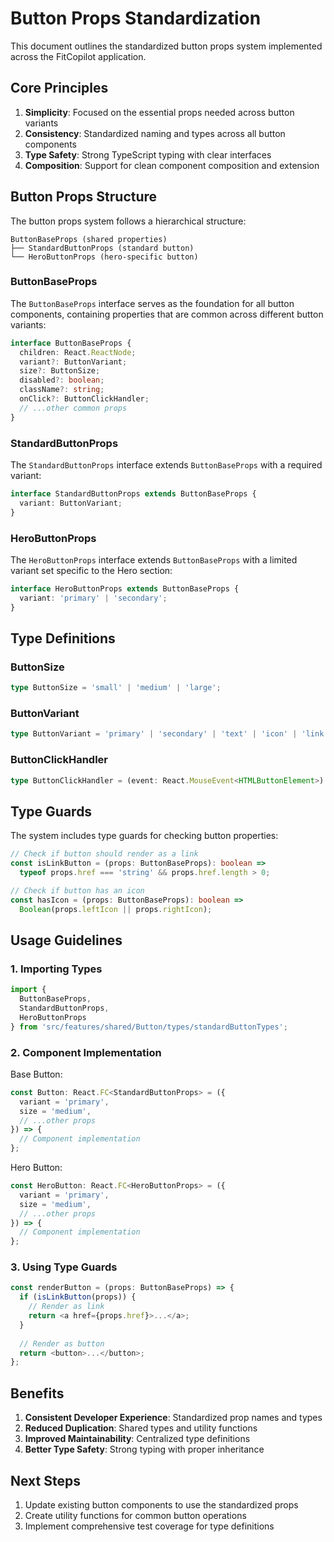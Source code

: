 # Button Props Standardization

This document outlines the standardized button props system implemented across the FitCopilot application.

## Core Principles

1. **Simplicity**: Focused on the essential props needed across button variants
2. **Consistency**: Standardized naming and types across all button components
3. **Type Safety**: Strong TypeScript typing with clear interfaces
4. **Composition**: Support for clean component composition and extension

## Button Props Structure

The button props system follows a hierarchical structure:

```
ButtonBaseProps (shared properties)
├── StandardButtonProps (standard button)
└── HeroButtonProps (hero-specific button)
```

### ButtonBaseProps

The `ButtonBaseProps` interface serves as the foundation for all button components, containing properties that are common across different button variants:

```typescript
interface ButtonBaseProps {
  children: React.ReactNode;
  variant?: ButtonVariant;
  size?: ButtonSize;
  disabled?: boolean;
  className?: string;
  onClick?: ButtonClickHandler;
  // ...other common props
}
```

### StandardButtonProps

The `StandardButtonProps` interface extends `ButtonBaseProps` with a required variant:

```typescript
interface StandardButtonProps extends ButtonBaseProps {
  variant: ButtonVariant;
}
```

### HeroButtonProps

The `HeroButtonProps` interface extends `ButtonBaseProps` with a limited variant set specific to the Hero section:

```typescript
interface HeroButtonProps extends ButtonBaseProps {
  variant: 'primary' | 'secondary';
}
```

## Type Definitions

### ButtonSize

```typescript
type ButtonSize = 'small' | 'medium' | 'large';
```

### ButtonVariant

```typescript
type ButtonVariant = 'primary' | 'secondary' | 'text' | 'icon' | 'link';
```

### ButtonClickHandler

```typescript
type ButtonClickHandler = (event: React.MouseEvent<HTMLButtonElement>) => void;
```

## Type Guards

The system includes type guards for checking button properties:

```typescript
// Check if button should render as a link
const isLinkButton = (props: ButtonBaseProps): boolean => 
  typeof props.href === 'string' && props.href.length > 0;

// Check if button has an icon
const hasIcon = (props: ButtonBaseProps): boolean =>
  Boolean(props.leftIcon || props.rightIcon);
```

## Usage Guidelines

### 1. Importing Types

```typescript
import { 
  ButtonBaseProps, 
  StandardButtonProps, 
  HeroButtonProps 
} from 'src/features/shared/Button/types/standardButtonTypes';
```

### 2. Component Implementation

Base Button:
```typescript
const Button: React.FC<StandardButtonProps> = ({ 
  variant = 'primary',
  size = 'medium',
  // ...other props
}) => {
  // Component implementation
};
```

Hero Button:
```typescript
const HeroButton: React.FC<HeroButtonProps> = ({ 
  variant = 'primary',
  size = 'medium',
  // ...other props
}) => {
  // Component implementation
};
```

### 3. Using Type Guards

```typescript
const renderButton = (props: ButtonBaseProps) => {
  if (isLinkButton(props)) {
    // Render as link
    return <a href={props.href}>...</a>;
  }
  
  // Render as button
  return <button>...</button>;
};
```

## Benefits

1. **Consistent Developer Experience**: Standardized prop names and types
2. **Reduced Duplication**: Shared types and utility functions
3. **Improved Maintainability**: Centralized type definitions
4. **Better Type Safety**: Strong typing with proper inheritance

## Next Steps

1. Update existing button components to use the standardized props
2. Create utility functions for common button operations
3. Implement comprehensive test coverage for type definitions 